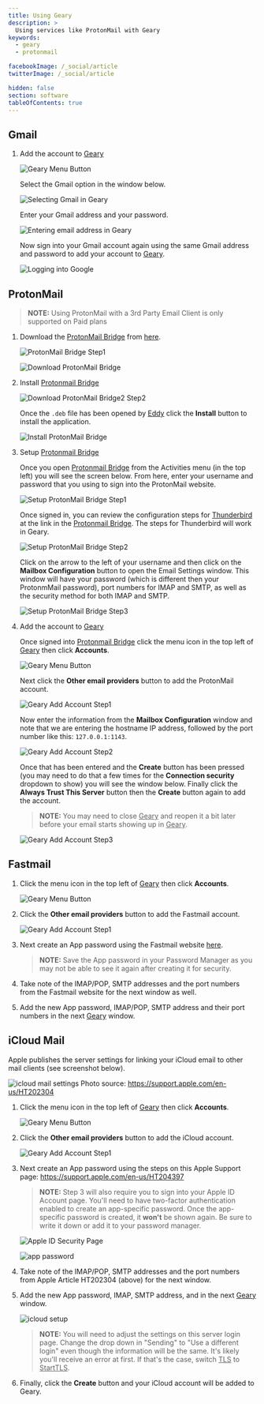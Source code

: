```yaml
---
title: Using Geary
description: >
  Using services like ProtonMail with Geary
keywords:
  - geary
  - protonmail

facebookImage: /_social/article
twitterImage: /_social/article

hidden: false
section: software
tableOfContents: true
---
```


## Gmail

1. Add the account to <u>Geary</u>

    ![Geary Menu Button](/images/using-email/geary-menu-button.png)

    Select the Gmail option in the window below.

    ![Selecting Gmail in Geary](/images/using-email/geary-add-gmail1.png)

    Enter your Gmail address and your password.

    ![Entering email address in Geary](/images/using-email/geary-add-gmail2.png)

    Now sign into your Gmail account again using the same Gmail address and password to add your account to <u>Geary</u>.

    ![Logging into Google](/images/using-email/geary-add-gmail3.png)

## ProtonMail

> **NOTE:** Using ProtonMail with a 3rd Party Email Client is only supported on Paid plans

1. Download the <u>ProtonMail Bridge</u> from [here](https://protonmail.com/bridge/).

    ![ProtonMail Bridge Step1](/images/using-email/protonmail-bridge-step1.png)

    ![Download ProtonMail Bridge](/images/using-email/protonmail-bridge-deb.png)

2. Install <u>Protonmail Bridge</u>

    ![Download ProtonMail Bridge2 Step2](/images/using-email/protonmail-bridge-download.png)

    Once the `.deb` file has been opened by <u>Eddy</u> click the **Install** button to install the application.

    ![Install ProtonMail Bridge](/images/using-email/protonmail-bridge-install.png)

3. Setup <u>Protonmail Bridge</u>

    Once you open <u>Protonmail Bridge</u> from the Activities menu (in the top left) you will see the screen below. From here, enter your username and password that you using to sign into the ProtonMail website.

    ![Setup ProtonMail Bridge Step1](/images/using-email/protonmail-bridge-setup1.png)

    Once signed in, you can review the configuration steps for <u>Thunderbird</u> at the link in the <u>Protonmail Bridge</u>. The steps for Thunderbird will work in Geary.

    ![Setup ProtonMail Bridge Step2](/images/using-email/protonmail-bridge-setup2.png)

    Click on the arrow to the left of your username and then click on the **Mailbox Configuration** button to open the Email Settings window. This window will have your password (which is different then your ProtonmMail password), port numbers for IMAP and SMTP, as well as the security method for both IMAP and SMTP.

    ![Setup ProtonMail Bridge Step3](/images/using-email/protonmail-bridge-setup3.png)

4. Add the account to <u>Geary</u>

    Once signed into <u>Protonmail Bridge</u> click the menu icon in the top left of <u>Geary</u> then click **Accounts**.

    ![Geary Menu Button](/images/using-email/geary-menu-button.png)

    Next click the **Other email providers** button to add the ProtonMail account.

    ![Geary Add Account Step1](/images/using-email/geary-add-other-account.png)

    Now enter the information from the **Mailbox Configuration** window and note that we are entering the hostname IP address, followed by the port number like this: `127.0.0.1:1143`.

    ![Geary Add Account Step2](/images/using-email/geary-add-protonmail.png)

    Once that has been entered and the **Create** button has been pressed (you may need to do that a few times for the **Connection security** dropdown to show) you will see the window below. Finally click the **Always Trust This Server** button then the **Create** button again to add the account.

    > **NOTE:** You may need to close <u>Geary</u> and reopen it a bit later before your email starts showing up in <u>Geary</u>.

    ![Geary Add Account Step3](/images/using-email/trust-window.png)

## Fastmail

1. Click the menu icon in the top left of <u>Geary</u> then click **Accounts**.

    ![Geary Menu Button](/images/using-email/geary-menu-button.png)

2. Click the **Other email providers** button to add the Fastmail account.

    ![Geary Add Account Step1](/images/using-email/geary-add-other-account.png)

3. Next create an App password using the Fastmail website [here](https://www.fastmail.help/hc/en-us/articles/1500000279921-IMAP-POP-and-SMTP).

    > **NOTE:** Save the App password in your Password Manager as you may not be able to see it again after creating it for security.

4. Take note of the IMAP/POP, SMTP addresses and the port numbers from the Fastmail website for the next window as well.

5. Add the new App password, IMAP/POP, SMTP address and their port numbers in the next <u>Geary</u> window.

## iCloud Mail

Apple publishes the server settings for linking your iCloud email to other mail clients (see screenshot below).

![icloud mail settings](/images/using-email/icloud-email-settings.png)
Photo source: <https://support.apple.com/en-us/HT202304>

1. Click the menu icon in the top left of <u>Geary</u> then click **Accounts**.

    ![Geary Menu Button](/images/using-email/geary-menu-button.png)

2. Click the **Other email providers** button to add the iCloud account.

    ![Geary Add Account Step1](/images/using-email/geary-add-other-account.png)

3. Next create an App password using the steps on this Apple Support page: <https://support.apple.com/en-us/HT204397>

    > **NOTE:** Step 3 will also require you to sign into your Apple ID Account page. You'll need to have two-factor authentication enabled to create an app-specific password. Once the app-specific password is created, it **won't** be shown again. Be sure to write it down or add it to your password manager.

    ![Apple ID Security Page](/images/using-email/apple-id-app-password.png)

    ![app password](/images/using-email/gear-app-password.png)

4. Take note of the IMAP/POP, SMTP addresses and the port numbers from Apple Article HT202304 (above) for the next window.

5. Add the new App password, IMAP, SMTP address, and in the next <u>Geary</u> window.

    ![icloud setup](/images/using-email/icloud-email-setup2.png)

    > **NOTE:** You will need to adjust the settings on this server login page. Change the drop down in "Sending" to "Use a different login" even though the information will be the same. It's likely you'll receive an error at first. If that's the case, switch <u>TLS</u> to <u>StartTLS</u>.

6. Finally, click the **Create** button and your iCloud account will be added to Geary.
